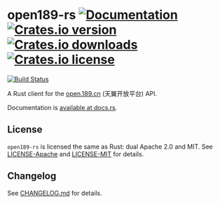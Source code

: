 # open189-rs  [![Documentation](https://docs.rs/open189/badge.svg)][docs-rs] [![Crates.io version](https://img.shields.io/crates/v/open189.svg)][cratesio] [![Crates.io downloads](https://img.shields.io/crates/dv/open189.svg)][cratesio] [![Crates.io license](https://img.shields.io/crates/l/open189.svg)](#License)

[![Build Status](https://travis-ci.org/xen0n/open189-rs.svg?branch=develop)](https://travis-ci.org/xen0n/open189-rs)

A Rust client for the [open.189.cn] (天翼开放平台) API.

Documentation is [available at docs.rs][docs-rs].

[open.189.cn]: http://open.189.cn
[cratesio]: https://crates.io/crates/open189
[docs-rs]: https://docs.rs/open189


## License

`open189-rs` is licensed the same as Rust: dual Apache 2.0 and MIT. See
[LICENSE-Apache](./LICENSE-Apache) and [LICENSE-MIT](./LICENSE-MIT) for details.


## Changelog

See [CHANGELOG.md](./CHANGELOG.md) for details.


<!-- vim:set ai et ts=4 sw=4 sts=4 fenc=utf-8: -->

